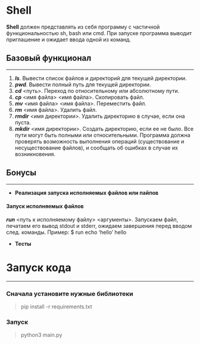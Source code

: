 # Shell

**Shell** должен представлять из себя программу с частичной функциональностью sh,
bash или cmd. При запуске программа выводит приглашение и ожидает ввода одной из
команд.
## Базовый функционал
_________
1. ***ls***. Вывести список файлов и директорий для текущей директории.
2. ***pwd***. Вывести полный путь для текущей директории.
3. ***cd*** <путь>. Переход по относительному или абсолютному пути.
4. ***cp*** <имя файла> <имя файла>. Скопировать файл.
5. ***mv*** <имя файла> <имя файла>. Переместить файл.
6. ***rm*** <имя файла>. Удалить файл.
7. ***rmdir*** <имя директории>. Удалить директорию в случае, если она пуста.
8. ***mkdir*** <имя директории>. Создать директорию, если ее не было.
Все пути могут быть полными или относительными. Программа должна проверять
возможность выполнения операций (существование и несуществование файлов), и
сообщать об ошибках в случае их возникновения.
## Бонусы
_____
* **Реализация запуска исполняемых файлов или пайпов**
#### Запуск исполняемых файлов
***run*** <путь к исполняемому файлу> <аргументы>. Запускаем файл, печатаем его вывод
stdout и stderr, ожидаем завершения перед вводом след. команды. Пример:
$ run echo ‘hello’
hello
* **Тесты**

# Запуск кода
______
### Сначала установите нужные библиотеки
> pip install -r requirements.txt

### Запуск
> python3 main.py
